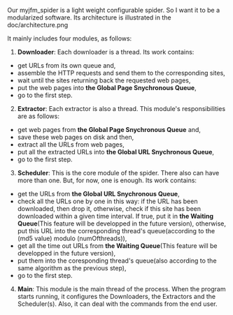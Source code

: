 Our myjfm_spider is a light weight configurable spider. So I want it to be a modularized software. Its architecture is illustrated in the doc/architecture.png

It mainly includes four modules, as follows:

1. **Downloader**: Each downloader is a thread. Its work contains:
  * get URLs from its own queue and,
  * assemble the HTTP requests and send them to the corresponding sites,
  * wait until the sites returning back the requested web pages,
  * put the web pages into **the Global Page Snychronous Queue**,
  * go to the first step.
2. **Extractor**: Each extractor is also a thread. This module's responsibilities are as follows:
  * get web pages from **the Global Page Snychronous Queue** and, 
  * save these web pages on disk and then,
  * extract all the URLs from web pages,
  * put all the extracted URLs into **the Global URL Snychronous Queue**,
  * go to the first step.
3. **Scheduler**: This is the core module of the spider. There also can have more than one. But, for now, one is enough. Its work contains:
  * get the URLs from **the Global URL Snychronous Queue**,
  * check all the URLs one by one in this way: if the URL has been downloaded, then drop it, otherwise, check if this site has been downloaded within a given time interval. If true, put it in **the Waiting Queue**(This feature will be developped in the future version), otherwise, put this URL into the corresponding thread's queue(according to the (md5 value) modulo (numOfthreads)),
  * get all the time out URLs from **the Waiting Queue**(This feature will be developped in the future version), 
  * put them into the coresponding thread's queue(also according to the same algorithm as the previous step),
  * go to the first step.
4. **Main**: This module is the main thread of the process. When the program starts running, it configures the Downloaders, the Extractors and the Scheduler(s). Also, it can deal with the commands from the end user.
